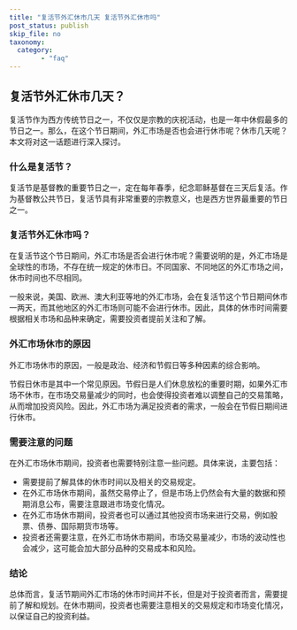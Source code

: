 ```yaml
---
title: "复活节外汇休市几天 复活节外汇休市吗"
post_status: publish
skip_file: no
taxonomy:
  category:
        - "faq"
---
```


## 复活节外汇休市几天？

复活节作为西方传统节日之一，不仅仅是宗教的庆祝活动，也是一年中休假最多的节日之一。那么，在这个节日期间，外汇市场是否也会进行休市呢？休市几天呢？本文将对这一话题进行深入探讨。

### 什么是复活节？

复活节是基督教的重要节日之一，定在每年春季，纪念耶稣基督在三天后复活。作为基督教公共节日，复活节具有非常重要的宗教意义，也是西方世界最重要的节日之一。

### 复活节外汇休市吗？

在复活节这个节日期间，外汇市场是否会进行休市呢？需要说明的是，外汇市场是全球性的市场，不存在统一规定的休市日。不同国家、不同地区的外汇市场之间，休市时间也不尽相同。

一般来说，美国、欧洲、澳大利亚等地的外汇市场，会在复活节这个节日期间休市一两天，而其他地区的外汇市场则可能不会进行休市。因此，具体的休市时间需要根据相关市场和品种来确定，需要投资者提前关注和了解。

### 外汇市场休市的原因

外汇市场休市的原因，一般是政治、经济和节假日等多种因素的综合影响。

节假日休市是其中一个常见原因。节假日是人们休息放松的重要时期，如果外汇市场不休市，在市场交易量减少的同时，也会使得投资者难以调整自己的交易策略，从而增加投资风险。因此，外汇市场为满足投资者的需求，一般会在节假日期间进行休市。

### 需要注意的问题

在外汇市场休市期间，投资者也需要特别注意一些问题。具体来说，主要包括：

- 需要提前了解具体的休市时间以及相关的交易规定。
- 在外汇市场休市期间，虽然交易停止了，但是市场上仍然会有大量的数据和预期消息公布，需要注意跟进市场变化情况。
- 在外汇市场休市期间，投资者也可以通过其他投资市场来进行交易，例如股票、债券、国际期货市场等。
- 投资者还需要注意，在外汇市场休市期间，市场交易量减少，市场的波动性也会减少，这可能会加大部分品种的交易成本和风险。

### 结论

总体而言，复活节期间外汇市场的休市时间并不长，但是对于投资者而言，需要提前了解和规划。在休市期间，投资者也需要注意相关的交易规定和市场变化情况，以保证自己的投资利益。
